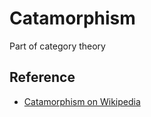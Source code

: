 # Catamorphism

Part of category theory



## Reference
- [Catamorphism on Wikipedia](https://en.wikipedia.org/wiki/Catamorphism)